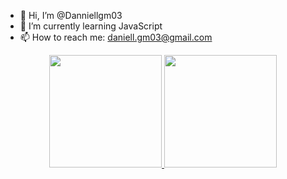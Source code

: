 - 👋 Hi, I’m @Danniellgm03
- 🌱 I’m currently learning JavaScript
- 📫 How to reach me: daniell.gm03@gmail.com


<div align="center">
  <a href="https://github.com/rafaballerini">
  <img height="180em" src="https://github-readme-stats.vercel.app/api?username=Danniellgm03 &show_icons=true&theme=dracula&include_all_commits=true&count_private=true"/>
  <img height="180em" src="https://github-readme-stats.vercel.app/api/top-langs/?username=Danniellgm03 &layout=compact&langs_count=7&theme=dracula"/>
</div>
